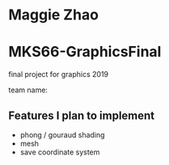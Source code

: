 # Maggie Zhao
# MKS66-GraphicsFinal
final project for graphics 2019

team name: 


## Features I plan to implement
- phong / gouraud shading
- mesh
- save coordinate system

